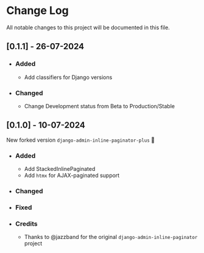 # Change Log
All notable changes to this project will be documented in this file.


## [0.1.1] - 26-07-2024

   * ### Added
     - Add classifiers for Django versions
   * ### Changed
     - Change Development status from Beta to Production/Stable

## [0.1.0] - 10-07-2024

New forked version `django-admin-inline-paginator-plus` 🎉

   * ### Added
     - Add StackedInlinePaginated
     - Add `htmx` for AJAX-paginated support
   * ### Changed
   * ### Fixed
   * ### Credits
     - Thanks to @jazzband for the original `django-admin-inline-paginator` project
